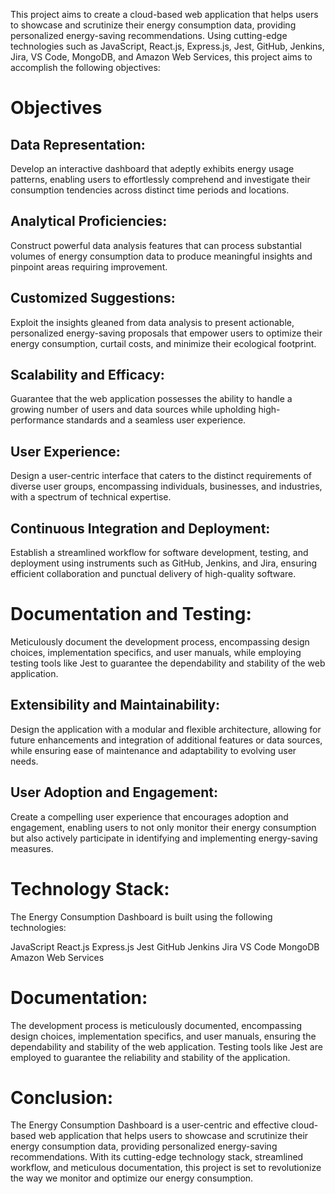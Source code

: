 This project aims to create a cloud-based web application that helps users to showcase and scrutinize their energy consumption data, providing personalized energy-saving recommendations. Using cutting-edge technologies such as JavaScript, React.js, Express.js, Jest, GitHub, Jenkins, Jira, VS Code, MongoDB, and Amazon Web Services, this project aims to accomplish the following objectives:

<h1>Objectives</h1>
<h2>Data Representation:</h2> 
Develop an interactive dashboard that adeptly exhibits energy usage patterns, enabling users to effortlessly comprehend and investigate their consumption tendencies across distinct time periods and locations.

<h2>Analytical Proficiencies: </h2>
Construct powerful data analysis features that can process substantial volumes of energy consumption data to produce meaningful insights and pinpoint areas requiring improvement.

<h2>Customized Suggestions: </h2>
Exploit the insights gleaned from data analysis to present actionable, personalized energy-saving proposals that empower users to optimize their energy consumption, curtail costs, and minimize their ecological footprint.

<h2>Scalability and Efficacy: </h2>
Guarantee that the web application possesses the ability to handle a growing number of users and data sources while upholding high-performance standards and a seamless user experience.

<h2>User Experience: </h2>
Design a user-centric interface that caters to the distinct requirements of diverse user groups, encompassing individuals, businesses, and industries, with a spectrum of technical expertise.

<h2>Continuous Integration and Deployment: </h2>
Establish a streamlined workflow for software development, testing, and deployment using instruments such as GitHub, Jenkins, and Jira, ensuring efficient collaboration and punctual delivery of high-quality software.

<h1>Documentation and Testing: </h2>
Meticulously document the development process, encompassing design choices, implementation specifics, and user manuals, while employing testing tools like Jest to guarantee the dependability and stability of the web application.

<h2>Extensibility and Maintainability: </h2>
Design the application with a modular and flexible architecture, allowing for future enhancements and integration of additional features or data sources, while ensuring ease of maintenance and adaptability to evolving user needs.

<h2>User Adoption and Engagement:</h2>
Create a compelling user experience that encourages adoption and engagement, enabling users to not only monitor their energy consumption but also actively participate in identifying and implementing energy-saving measures.

<h1>Technology Stack:</h1>

The Energy Consumption Dashboard is built using the following technologies:

JavaScript
React.js
Express.js
Jest
GitHub
Jenkins
Jira
VS Code
MongoDB
Amazon Web Services

<h1>Documentation:</h1>

The development process is meticulously documented, encompassing design choices, implementation specifics, and user manuals, ensuring the dependability and stability of the web application. Testing tools like Jest are employed to guarantee the reliability and stability of the application.

<h1>Conclusion:</h1>

The Energy Consumption Dashboard is a user-centric and effective cloud-based web application that helps users to showcase and scrutinize their energy consumption data, providing personalized energy-saving recommendations. With its cutting-edge technology stack, streamlined workflow, and meticulous documentation, this project is set to revolutionize the way we monitor and optimize our energy consumption.

